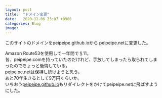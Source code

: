 ```yaml
---
layout: post
title:  "ドメイン変更"
date:   2020-12-06 23:07 +0900
categories: Blog
image: 
---
```

このサイトのドメインをpeipeipe.github.ioから peipeipe.netに変更した。    


Amazon Route53を使用して一年間で＄11。  
昔、peipeipe.comを持っていたのだけれど、手放してしまったら取られてしまったのでちょっと後悔している。  
peipeipe.netは保持し続けようと思う。  
あと70年生きるとして9万円くらいか。  
いちおう[peipeipe.github.io](https://peipeipe.github.io/)もリダイレクトをかけてpeipeipe.netに飛ばすようにした。